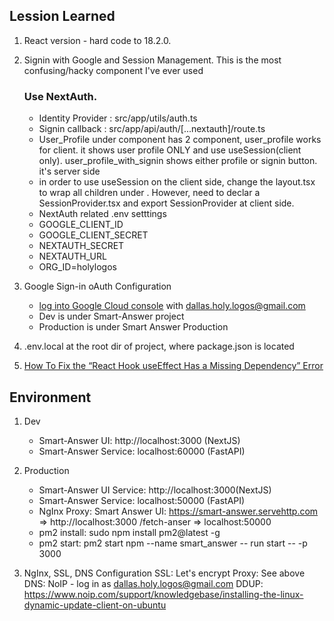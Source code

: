 
## Lession Learned

1. React version - hard code to 18.2.0. 
2. Signin with Google and Session Management. This is the most confusing/hacky component I've ever used
    ### Use NextAuth.
    * Identity Provider : src/app/utils/auth.ts
    * Signin callback : src/app/api/auth/[...nextauth]/route.ts
    * User_Profile under component has 2 component, user_profile works for client. it shows user profile ONLY and use useSession(client only). user_profile_with_signin shows either profile or signin button. it's server side
    * in order to use useSession on the client side, change the layout.tsx to wrap all children under <SessionProvider>. However, need to declar a SessionProvider.tsx and export SessionProvider at client side.
    * NextAuth related .env setttings 
    - GOOGLE_CLIENT_ID
    - GOOGLE_CLIENT_SECRET
    - NEXTAUTH_SECRET
    - NEXTAUTH_URL
    - ORG_ID=holylogos
3. Google Sign-in oAuth Configuration
    * [log into Google Cloud console](https://console.cloud.google.com/) with dallas.holy.logos@gmail.com
    * Dev is under Smart-Answer project
    * Production is under Smart Answer Production
4. .env.local at the root dir of project, where package.json is located

5. [How To Fix the “React Hook useEffect Has a Missing Dependency” Error](https://kinsta.com/knowledgebase/react-hook-useeffect-has-a-missing-dependency/)


## Environment
1. Dev
    * Smart-Answer UI: http://localhost:3000 (NextJS)
    * Smart-Answer Service: localhost:60000 (FastAPI)
2. Production
    * Smart-Answer UI Service: http://localhost:3000(NextJS)
    * Smart-Answer Service: localhost:50000 (FastAPI)
    * NgInx Proxy:
        Smart Answer UI: https://smart-answer.servehttp.com => http://localhost:3000
        /fetch-anser => localhost:50000
    * pm2 install: sudo npm install pm2@latest -g
    * pm2 start: pm2 start npm --name smart_answer  -- run start -- -p 3000
     
3. NgInx, SSL, DNS Configuration
    SSL: Let's encrypt
    Proxy: See above
    DNS: NoIP - log in as dallas.holy.logos@gmail.com
    DDUP: https://www.noip.com/support/knowledgebase/installing-the-linux-dynamic-update-client-on-ubuntu


